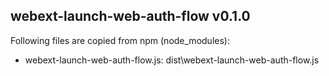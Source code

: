 ## webext-launch-web-auth-flow v0.1.0

Following files are copied from npm (node_modules):

* webext-launch-web-auth-flow.js: dist\webext-launch-web-auth-flow.js
